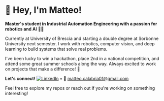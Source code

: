# 👋 Hey, I'm Matteo!

**Master's student in Industrial Automation Engineering with a passion for robotics and AI** 🤖✨

Currently at University of Brescia and starting a double degree at Sorbonne University next semester. I work with robotics, computer vision, and deep learning to build systems that solve real problems.

I've been lucky to win a hackathon, place 2nd in a national competition, and attend some great summer schools along the way. Always excited to work on projects that make a difference! 🚀

**Let's connect!** 
[![LinkedIn](https://img.shields.io/badge/LinkedIn-blue?logo=linkedin)](https://www.linkedin.com/in/matteocalabria01) • 📧 [matteo.calabria01@gmail.com](mailto:matteo.calabria01@gmail.com)

Feel free to explore my repos or reach out if you're working on something interesting!
